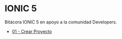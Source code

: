 # IONIC 5

Bitácora IONIC 5 en apoyo a la comunidad Developers.


- [01 - Crear Proyecto](https://github.com/fabianmelomaciel/IONIC-5/blob/main/01-Crear%20Proyecto/documento.md)
